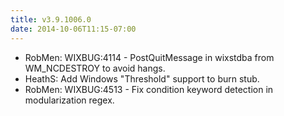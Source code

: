 ```yaml
---
title: v3.9.1006.0
date: 2014-10-06T11:15-07:00
---
```

* RobMen: WIXBUG:4114 - PostQuitMessage in wixstdba from WM_NCDESTROY to avoid hangs.
* HeathS: Add Windows "Threshold" support to burn stub.
* RobMen: WIXBUG:4513 - Fix condition keyword detection in modularization regex.